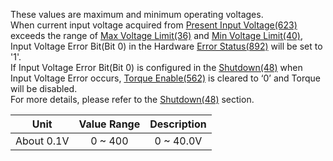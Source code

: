 These values are maximum and minimum operating voltages.  
When current input voltage acquired from [Present Input Voltage(623)] exceeds the range of [Max Voltage Limit(36)] and [Min Voltage Limit(40)], Input Voltage Error Bit(Bit 0) in the Hardware [Error Status(892)] will be set to '1'.  
If Input Voltage Error Bit(Bit 0) is configured in the [Shutdown(48)] when Input Voltage Error occurs, [Torque Enable(562)] is cleared to ‘0’ and Torque will be disabled.  
For more details, please refer to the [Shutdown(48)] section.

|    Unit    | Value Range | Description |
|:----------:|:-----------:|:-----------:|
| About 0.1V |   0 ~ 400   |  0 ~ 40.0V  |

[Shutdown(48)]: #shutdown
[Present Input Voltage(623)]: #present-input-voltage623
[Max Voltage Limit(36)]: #minmax-voltage-limit22-24
[Min Voltage Limit(40)]: #minmax-voltage-limit22-24
[Error Status(892)]: #error-status892
[Torque Enable(562)]: #torque-enable562
